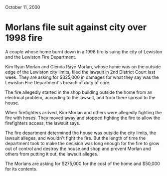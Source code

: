   
October 11, 2000

# Morlans file suit against city over 1998 fire

A couple whose home burnt down in a 1998 fire is suing the city of Lewiston and the Lewiston Fire Department.

Kim Ryan Morlan and Glenda Raye Morlan, whose home was on the outside edge of the Lewiston city limits, filed the lawsuit in 2nd District Court last week. They are asking for $325,000 in damages for what they say was the Lewiston Fire Department's breach of duty of care.

The fire allegedly started in the shop building outside the home from an electrical problem, according to the lawsuit, and from there spread to the house.

When firefighters arrived, Kim Morlan and others were allegedly fighting the fire with hoses. They moved away and stopped fighting the fire to allow the firefighters access, the lawsuit says.

The fire department determined the house was outside the city limits, the lawsuit alleges, and wouldn't fight the fire. But the length of time the department took to make the decision was long enough for the fire to grow out of control and destroy the house and shop and prevent Morlan and others from putting it out, the lawsuit alleges.

The Morlans are asking for $275,000 for the cost of the home and $50,000 for its contents.